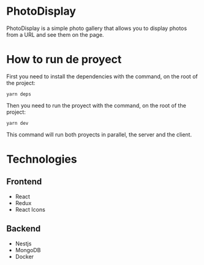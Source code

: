 # PhotoDisplay

PhotoDisplay is a simple photo gallery that allows you to display photos from a URL and see them on the page.

# How to run de proyect

First you need to install the dependencies with the command, on the root of the project:

```
yarn deps
```

Then you need to run the proyect with the command, on the root of the project:

```
yarn dev
```

This command will run both proyects in parallel, the server and the client.

# Technologies

## Frontend

- React
- Redux
- React Icons

## Backend

- Nestjs
- MongoDB
- Docker
